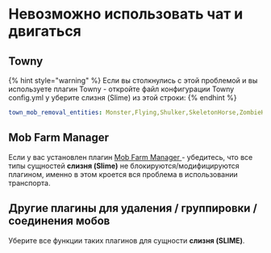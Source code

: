 # Невозможно использовать чат и двигаться

## Towny

{% hint style="warning" %}
Если вы столкнулись с этой проблемой и вы используете плагин Towny - откройте файл конфигурации Towny config.yml у уберите слизня \(Slime\) из этой строки:
{% endhint %}

```yaml
town_mob_removal_entities: Monster,Flying,Shulker,SkeletonHorse,ZombieHorse
```

## Mob Farm Manager

Если у вас установлен плагин [Mob Farm Manager ](https://www.spigotmc.org/resources/mob-farm-manager-supports-1-7-10-up-to-1-16-hopper-support.15127/) - убедитесь, что все типы сущностей **слизня \(Slime\)** не блокируются/модифицируются плагином, именно в этом кроется вся проблема в использовании транспорта.

## Другие плагины для удаления / группировки / соединения мобов

Уберите все функции таких плагинов для сущности **слизня \(SLIME\)**.

